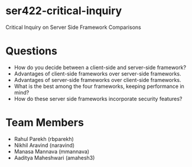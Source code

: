# ser422-critical-inquiry
Critical Inquiry on Server Side Framework Comparisons

# Questions
- How do you decide between a client-side and server-side framework?
- Advantages of client-side frameworks over server-side frameworks.
- Advantages of server-side frameworks over client-side frameworks.
- What is the best among the four frameworks, keeping performance in mind?
- How do these server side frameworks incorporate security features?

# Team Members
- Rahul Parekh (rbparekh)
- Nikhil Aravind (naravind)
- Manasa Mannava (mmannava)
- Aaditya Maheshwari (amahesh3)
